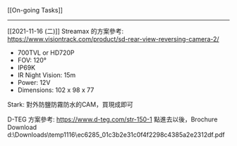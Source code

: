 [[On-going Tasks]]

---


[[2021-11-16 (二)]]
Streamax 的方案參考:
https://www.visiontrack.com/product/sd-rear-view-reversing-camera-2/
- 700TVL or HD720P
- FOV: 120°
- IP69K
- IR Night Vision: 15m
- Power: 12V
- Dimensions: 102 x 98 x 77

Stark: 對外防鹽防霧防水的CAM，買現成即可

D-TEG 方案參考:
https://www.d-teg.com/str-150-1
點進去以後，Brochure Download 
d:\Downloads\temp1116\ec6285_01c3b2e31c0f4f2298c4385a2e2312df.pdf 